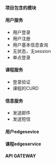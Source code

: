 #### 项目包含的模块
#### 用户服务
- 用户登录
- 用户注册
- 用户基本信息查询
- 无状态，无session
- 单点登录

#### 课程服务
- 登录验证
- 课程的CURD

#### 信息服务
- 发送邮件
- 发送短信

#### 用户edgesevice
#### 课程edgeservice
#### API GATEWAY
